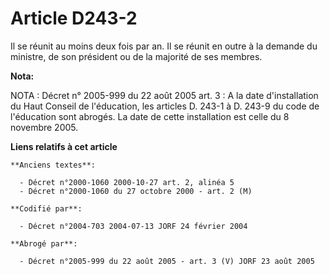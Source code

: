 # Article D243-2

Il se réunit au moins deux fois par an. Il se réunit en outre à la demande du ministre, de son président ou de la majorité de
ses membres.

**Nota:**

NOTA : Décret n° 2005-999 du 22 août 2005 art. 3 : A la date d'installation du Haut Conseil de l'éducation, les articles D.
243-1 à D. 243-9 du code de l'éducation sont abrogés. La date de cette installation est celle du 8 novembre 2005.

**Liens relatifs à cet article**

	**Anciens textes**:

	  - Décret n°2000-1060 2000-10-27 art. 2, alinéa 5
	  - Décret n°2000-1060 du 27 octobre 2000 - art. 2 (M)

	**Codifié par**:

	  - Décret n°2004-703 2004-07-13 JORF 24 février 2004

	**Abrogé par**:

	  - Décret n°2005-999 du 22 août 2005 - art. 3 (V) JORF 23 août 2005
